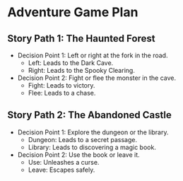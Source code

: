 # Adventure Game Plan

## Story Path 1: The Haunted Forest
- Decision Point 1: Left or right at the fork in the road.
  - Left: Leads to the Dark Cave.
  - Right: Leads to the Spooky Clearing.
- Decision Point 2: Fight or flee the monster in the cave.
  - Fight: Leads to victory.
  - Flee: Leads to a chase.

## Story Path 2: The Abandoned Castle
- Decision Point 1: Explore the dungeon or the library.
  - Dungeon: Leads to a secret passage.
  - Library: Leads to discovering a magic book.
- Decision Point 2: Use the book or leave it.
  - Use: Unleashes a curse.
  - Leave: Escapes safely.

